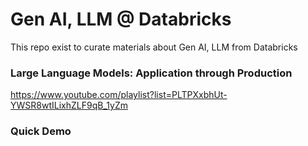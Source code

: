 # Gen AI, LLM @ Databricks

This repo exist to curate materials about Gen AI, LLM from Databricks

### Large Language Models: Application through Production
https://www.youtube.com/playlist?list=PLTPXxbhUt-YWSR8wtILixhZLF9qB_1yZm

### Quick Demo
